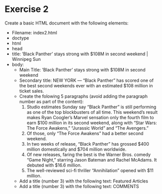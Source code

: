 # Exercise 2

Create a basic HTML document with the following elements:
* Filename: index2.html
* doctype
* html
* head
* title: ’Black Panther’ stays strong with $108M in second weekend | Winnipeg Sun
* body:
  * Main Title: ’Black Panther’ stays strong with $108M in second weekend
  * Secondary title: NEW YORK — “Black Panther” has scored one of the best second weekends ever with an estimated $108 million in ticket sales.
  * Create the folowing 5 paragraphs (avoid adding the paragraph number as part of the content):
    1. Studio estimates Sunday say “Black Panther” is still performing as one of the top blockbusters of all time. This weekend’s result makes Ryan Coogler’s Marvel sensation only the fourth film to earn $100 million in its second weekend, along with “Star Wars: The Force Awakens,” “Jurassic World” and “The Avengers.”
    2. Of those, only “The Force Awakens” had a better second weekend.
    3. In two weeks of release, “Black Panther” has grossed $400 million domestically and $704 million worldwide.
    4. Of new releases, faring the best is the Warner Bros. comedy “Game Night,” starring Jason Bateman and Rachel McAdams. It debuted with $16.6 million.
    5. The well-reviewed sci-fi thriller “Annihilation” opened with $11 million.
  * Add a title (number 3) with the following text: Featured Articles
  * Add a title (number 3) with the following text: COMMENTS
